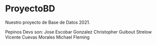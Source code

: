 # ProyectoBD
Nuestro proyecto de Base de Datos 2021.


Pepinos Devs son:
  Jose Escobar Gonzalez
  Christopher Guibout Strelow
  Vicente Cuevas Morales
  Michael Fleming
